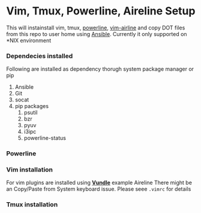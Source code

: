 Vim, Tmux, Powerline, Aireline Setup 
=====================================
This will instainstall vim, tmux, [powerline](https://powerline.readthedocs.io/en/latest/index.html#powerline), [vim-airline](https://github.com/vim-airline/vim-airline) and copy DOT files from this repo to user home using [Ansible](https://www.ansible.com/). Currently it only supported on *NIX environment

### Dependecies installed
Following are installed as dependency thorugh system package manager or pip
1. Ansible
2. Git
3. socat
4. pip packages
    1. psutil
    2. bzr
    3. pyuv
    4. i3ipc
    5. powerline-status

### Powerline


### Vim installation
For vim plugins are installed using [**Vundle**](https://github.com/VundleVim/Vundle.vim) example Aireline
There might be an Copy/Paste from System keyboard issue.
Please seee `.vimrc` for details

### Tmux installation
